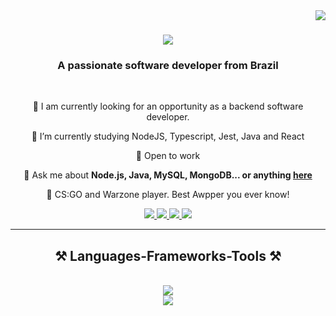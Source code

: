 <img align="right" src="https://visitor-badge.laobi.icu/badge?page_id=joaovicassis.joaovicassis" />

<h1 align="center">
    <img src="https://readme-typing-svg.herokuapp.com/?font=Righteous&size=35&color=9A31F7&center=true&vCenter=true&width=500&height=70&duration=4000&lines=Hi+There!+👋;+I'm+João+Victor!;" />
</h1>

<h3 align="center">A passionate software developer from Brazil</h3>

<br/>

<div align="center">
 
 🔭 I am currently looking for an opportunity as a backend software developer.
 
 🌱 I’m currently studying NodeJS, Typescript, Jest, Java and React 

 🤝 Open to work

 💬 Ask me about **Node.js, Java, MySQL, MongoDB... or anything [here](https://github.com/joaovicassis/joaovicassis/issues)**
 
 🔫 CS:GO and Warzone player. Best Awpper you ever know!
 
 </div>
 
<div align="center"> 
  <a href="mailto:joao.victor.assis.03@gmail.com">
    <img src="https://img.shields.io/badge/Gmail-595959?style=for-the-badge&logo=gmail&logoColor=red" />
  </a>
  <a href="https://www.linkedin.com/in/joão-victor-assis-00271a127/" target="_blank">
    <img src="https://img.shields.io/badge/LinkedIn-0077B5?style=for-the-badge&logo=linkedin&logoColor=white" target="_blank" />
  </a>
  <a href="https://www.instagram.com/jvictor_assis/" target="_blank">
     <img src="https://img.shields.io/badge/Instagram-E4405F?style=for-the-badge&logo=instagram&logoColor=white" /> <!-- sqlite, safari, google-chrome are other good icon options -->
  </a>
<a href="https://twitter.com/JoaoAssisJ">
  <img src="https://img.shields.io/badge/X-000000?style=for-the-badge&logo=x&logoColor=white" />
</a>
</div>

<hr/>

<h2 align="center">⚒️ Languages-Frameworks-Tools ⚒️</h2>
<br/>
<div align="center">
    <img src="https://skillicons.dev/icons?i=nodejs,typescript,javascript,express,java,mysql,mongodb,jest" /><br>
    <img src="https://skillicons.dev/icons?i=html,css,react,tailwind,git,github,postman,spring" />
</div>

<br/>
